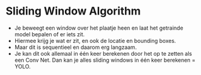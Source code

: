 # Sliding Window Algorithm

- Je beweegt een window over het plaatje heen en laat het getrainde model bepalen of er iets zit.
- Hiermee krijg je wat er zit, en ook de locatie en bounding boxes.
- Maar dit is sequentieel en daarom erg langzaam.
- Je kan dit ook allemaal in één keer berekenen door het op te zetten als een Conv Net. Dan kan je alles sliding windows in één keer berekenen = YOLO.
